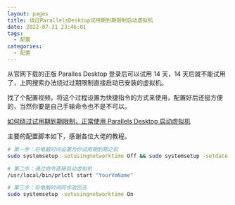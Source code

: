 ```yaml
---
layout: pages
title: 绕过ParallelsDesktop试用期到期限制启动虚拟机
date: 2022-07-31 23:46:01
tags:
  - 配置
categories:
  - 配置
---
```


从官网下载的正版 Paralles Desktop 登录后可以试用 14 天，14 天后就不能试用了，上网搜索办法绕过过期限制直接启动已安装的虚拟机。

<!--more-->

找了个配置视频，将这个过程设置为快捷指令的方式来使用，配置好后还挺方便的，当然你要是自己手输命令也不是不可以。

[如何绕过试用期到期限制，正常使用 Parallels Desktop 启动虚拟机](https://www.bilibili.com/video/BV1ev4y1K7qm)

主要的配置脚本如下，感谢各位大佬的教程。

```bash
# 第一步：将电脑时间设置为你试用期到期之前
sudo systemsetup -setusingnetworktime Off && sudo systemsetup -setdate 05:14:2022

# 第二步：通过命令直接启动虚拟机
/usr/local/bin/prlctl start "YourVmName"

# 第三步：将电脑时间同步改回去
sudo systemsetup -setusingnetworktime On
```
